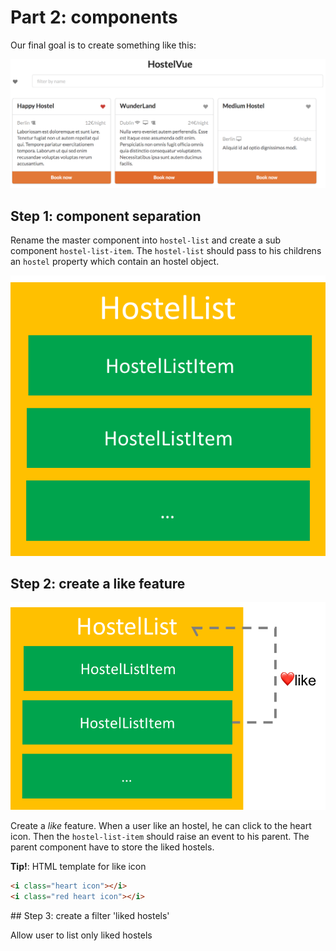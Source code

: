 # Part 2: components

Our final goal is to create something like this:

![](../resources/workshop-2.png)

## Step 1: component separation

Rename the master component into `hostel-list` and create a sub component `hostel-list-item`.
The `hostel-list` should pass to his childrens an `hostel` property which contain an hostel object.

![](../resources/components-presentation.png)

## Step 2: create a like feature

![](../resources/components-presentation-like-feature.png)

Create a *like* feature. When a user like an hostel, he can click to the heart icon.
Then the `hostel-list-item` should raise an event to his parent.
The parent component have to store the liked hostels.

**Tip!**: HTML template for like icon

```html
<i class="heart icon"></i>
<i class="red heart icon"></i>
```

## Step 3: create a filter 'liked hostels'

Allow user to list only liked hostels